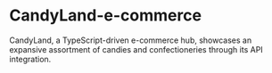 # CandyLand-e-commerce
 CandyLand, a TypeScript-driven e-commerce hub, showcases an expansive assortment of candies and confectioneries through its API integration.

